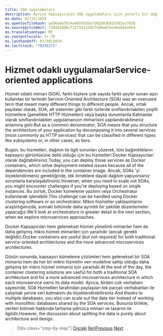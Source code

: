 ```yaml
---
title: SOA uygulamaları
description: Ayrıca kapsayıcının SOA uygulamaları için yararlı bir dağıtım seçeneği olabileceğini göz önünde bulundurun.
ms.date: 02/15/2019
ms.openlocfilehash: aa56ada7b14a465fb3dafd02b03b815782ac765b
ms.sourcegitcommit: f20dd18dbcf2275513281f5d9ad7ece6a62644b4
ms.translationtype: MT
ms.contentlocale: tr-TR
ms.lasthandoff: 07/30/2019
ms.locfileid: "70295275"
---
```

# <a name="service-oriented-applications"></a><span data-ttu-id="c8d2f-103">Hizmet odaklı uygulamalar</span><span class="sxs-lookup"><span data-stu-id="c8d2f-103">Service-oriented applications</span></span>

<span data-ttu-id="c8d2f-104">Hizmet odaklı mimari (SOA), farklı kişilere çok sayıda farklı şeyler sunan aşırı kullanılan bir terimdir.</span><span class="sxs-lookup"><span data-stu-id="c8d2f-104">Service-Oriented Architecture (SOA) was an overused term that meant many different things to different people.</span></span> <span data-ttu-id="c8d2f-105">Ancak, ortak paydalar olarak, SOA, alt sistemler gibi farklı türlerde sınıflandırılabilen çeşitli hizmetlere (genellikle HTTP Hizmetleri) veya başka durumlarda Katmanlar olarak sınıflandırılabilen uygulamanızın mimarisini yapılandırabilmeniz anlamına gelir.</span><span class="sxs-lookup"><span data-stu-id="c8d2f-105">But as a common denominator, SOA means that you structure the architecture of your application by decomposing it into several services (most commonly as HTTP services) that can be classified in different types like subsystems or, in other cases, as tiers.</span></span>

<span data-ttu-id="c8d2f-106">Bugün, bu hizmetleri, dağıtım ile ilgili sorunları çözerek, tüm bağımlılıkların kapsayıcı görüntüsüne dahil olduğu için bu hizmetleri Docker Kapsayıcıları olarak dağıtabilirsiniz.</span><span class="sxs-lookup"><span data-stu-id="c8d2f-106">Today, you can deploy those services as Docker containers, which solve deployment-related issues because all of the dependencies are included in the container image.</span></span> <span data-ttu-id="c8d2f-107">Ancak, SOAs 'yi ölçeklendirmeniz gerektiğinde, tek örneklere dayalı dağıtım yapıyorsanız sorunlarla karşılaşabilirsiniz.</span><span class="sxs-lookup"><span data-stu-id="c8d2f-107">However, when you need to scale out SOAs, you might encounter challenges if you're deploying based on single instances.</span></span> <span data-ttu-id="c8d2f-108">Bu zorluk, Docker kümeleme yazılımı veya Orchestrator kullanılarak işlenebilir.</span><span class="sxs-lookup"><span data-stu-id="c8d2f-108">This challenge can be handled using Docker clustering software or an orchestrator.</span></span> <span data-ttu-id="c8d2f-109">Mikro hizmetler yaklaşımlarını araştırtığımızda, sonraki bölümde daha ayrıntılı bir şekilde düzenlemeler yapacağız.</span><span class="sxs-lookup"><span data-stu-id="c8d2f-109">We'll look at orchestrators in greater detail in the next section, when we explore microservices approaches.</span></span>

<span data-ttu-id="c8d2f-110">Docker Kapsayıcıları hem geleneksel hizmet yönelimli mimariler hem de daha gelişmiş mikro hizmet mimarileri için yararlıdır (ancak gerekli değildir).</span><span class="sxs-lookup"><span data-stu-id="c8d2f-110">Docker containers are useful (but not required) for both traditional service-oriented architectures and the more advanced microservices architectures.</span></span>

<span data-ttu-id="c8d2f-111">Günün sonunda, kapsayıcı kümeleme çözümleri hem geleneksel bir SOA mimarisi hem de her bir mikro hizmetin veri modeline sahip olduğu daha gelişmiş bir mikro hizmet mimarisi için yararlıdır.</span><span class="sxs-lookup"><span data-stu-id="c8d2f-111">At the end of the day, the container clustering solutions are useful for both a traditional SOA architecture and for a more advanced microservices architecture in which each microservice owns its data model.</span></span> <span data-ttu-id="c8d2f-112">Ayrıca, birden çok veritabanı sayesinde, SOA Hizmetleri tarafından paylaşılan tek parçalı veritabanları ile çalışmak yerine veri katmanını da ölçeklendirebilirsiniz.</span><span class="sxs-lookup"><span data-stu-id="c8d2f-112">And thanks to multiple databases, you also can scale out the data tier instead of working with monolithic databases shared by the SOA services.</span></span> <span data-ttu-id="c8d2f-113">Bununla birlikte, verileri bölmek hakkında tartışma yalnızca mimari ve tasarım ile ilgilidir.</span><span class="sxs-lookup"><span data-stu-id="c8d2f-113">However, the discussion about splitting the data is purely about architecture and design.</span></span>

>[!div class="step-by-step"]
><span data-ttu-id="c8d2f-114">[Önceki](state-and-data-in-docker-applications.md)
>[İleri](orchestrate-high-scalability-availability.md)</span><span class="sxs-lookup"><span data-stu-id="c8d2f-114">[Previous](state-and-data-in-docker-applications.md)
[Next](orchestrate-high-scalability-availability.md)</span></span>
